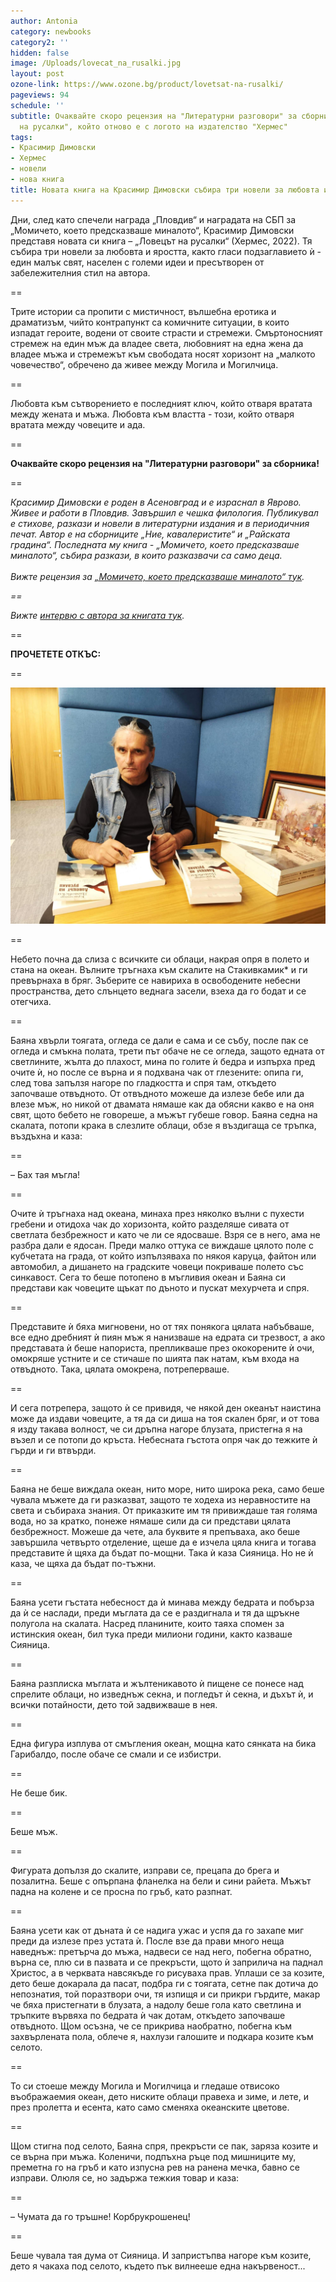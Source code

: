 ```yaml
---
author: Antonia
category: newbooks
category2: ''
hidden: false
image: /Uploads/lovecat_na_rusalki.jpg
layout: post
ozone-link: https://www.ozone.bg/product/lovetsat-na-rusalki/
pageviews: 94
schedule: ''
subtitle: Очаквайте скоро рецензия на "Литературни разговори" за сборника "Ловецът
  на русалки", който отново е с логото на издателство "Хермес"
tags:
- Красимир Димовски
- Хермес
- новели
- нова книга
title: Новата книга на Красимир Димовски събира три новели за любовта и яростта (ОТКЪС)
---
```


Дни, след като спечели награда „Пловдив“ и наградата на СБП за „Момичето, което предсказваше миналото“, Красимир Димовски представя новата си книга – „Ловецът на русалки“ (Хермес, 2022). Тя събира три новели за любовта и яростта, както гласи подзаглавието ѝ - един малък свят, населен с големи идеи и пресътворен от забележителния стил на автора.

\==

Трите истории са пропити с мистичност, вълшебна еротика и драматизъм, чийто контрапункт са комичните ситуации, в които изпадат героите, водени от своите страсти и стремежи. Смъртоносният стремеж на един мъж да владее света, любовният на една жена да владее мъжа и стремежът към свободата носят хоризонт на „малкото човечество“, обречено да живее между Могила и Могилчица. 

\==

Любовта към сътворението е последният ключ, който отваря вратата между жената и мъжа. Любовта към властта - този, който отваря вратата между човеците и ада.

\==

**Очаквайте скоро рецензия на "Литературни разговори" за сборника!**

\==

*Красимир Димовски е роден в Асеновград и е израснал в Яврово. Живее и работи в Пловдив. Завършил е чешка филология. Публикувал е стихове, разкази и новели в литературни издания и в периодичния печат. Автор е на сборниците „Ние, кавалеристите“ и „Райската градина“. Последната му книга - „Момичето, което предсказваше миналото“, събира разкази, в които разказвачи са само деца.* \
\
*Вижте рецензия за [„Момичето, което предсказваше миналото“ тук](https://literaturnirazgovori.com/bookreviews/2021/07/27/10-42-%D0%BC%D1%8A%D0%B4%D1%80%D0%BE%D1%81%D1%82%D1%82%D0%B0-%D0%BD%D0%B0-%D0%B4%D0%B5%D1%82%D1%81%D1%82%D0%B2%D0%BE%D1%82%D0%BE-%D0%B2-%D0%BC%D0%BE%D0%BC%D0%B8%D1%87%D0%B5%D1%82%D0%BE-%D0%BA%D0%BE%D0%B5%D1%82%D0%BE-%D0%BF%D1%80%D0%B5%D0%B4%D1%81%D0%BA%D0%B0%D0%B7%D0%B2%D0%B0%D1%88%D0%B5-%D0%BC%D0%B8%D0%BD%D0%B0%D0%BB%D0%BE%D1%82%D0%BE.html).*

*\==*

*Вижте [интервю с автора за книгата тук](https://literaturnirazgovori.com/interviews/2021/10/28/09-19-%D0%BA%D1%80%D0%B0%D1%81%D0%B8%D0%BC%D0%B8%D1%80-%D0%B4%D0%B8%D0%BC%D0%BE%D0%B2%D1%81%D0%BA%D0%B8-%D1%81%D1%82%D0%B8%D0%BB%D1%8A%D1%82-%D0%B5-%D1%81%D0%BF%D0%B0%D1%81%D0%B5%D0%BD%D0%B8%D0%B5%D1%82%D0%BE-%D0%BD%D0%B0-%D0%BB%D0%B8%D1%82%D0%B5%D1%80%D0%B0%D1%82%D1%83%D1%80%D0%B0%D1%82%D0%B0-%D0%BE%D1%82-%D0%B7%D0%B0%D0%B4%D0%B0%D0%B2%D0%B0%D1%89%D0%B8%D1%8F-%D1%81%D0%B5-%D0%B8%D0%B7%D0%BA%D1%83%D1%81%D1%82%D0%B2%D0%B5%D0%BD-%D0%B8%D0%BD%D1%82%D0%B5%D0%BB%D0%B5%D0%BA%D1%82.html).* 

\==

**ПРОЧЕТЕТЕ ОТКЪС:**

\==

![](/Uploads/received_546382307139818.jpeg)

\==

Небето почна да слиза с всичките си облаци, накрая опря в полето и стана на океан. Вълните тръгнаха към скалите на Стакивкамик* и ги превърнаха в бряг. Зъберите се навириха в освободените небесни пространства, дето слънцето веднага засели, взеха да го бодат и се отегчиха.

\==

Баяна хвърли тоягата, огледа се дали е сама и се събу, после пак се огледа и смъкна полата, трети път обаче не се огледа, защото едната от светлините, жълта до плахост, мина по голите ѝ бедра и изпърха пред очите ѝ, но после се върна и я подхвана чак от глезените: опипа ги, след това запълзя нагоре по гладкостта и спря там, откъдето започваше отвъдното. От отвъдното можеше да излезе бебе или да влезе мъж, но никой от двамата нямаше как да обясни какво е на оня свят, щото бебето не говореше, а мъжът губеше говор. 
Баяна седна на скалата, потопи крака в слезлите облаци, обзе я въздигаща се тръпка, въздъхна и каза:

\==

– Бах тая мъгла!

\==

Очите ѝ тръгнаха над океана, минаха през няколко вълни с пухести гребени и отидоха чак до хоризонта, който разделяше сивата от светлата безбрежност и като че ли се ядосваше. Взря се в него, ама не разбра дали е ядосан. Преди малко оттука се виждаше цялото поле с кубчетата на града, от който изпълзяваха по някоя каруца, файтон или автомобил, а дишането на градските човеци покриваше полето със синкавост. Сега то беше потопено в мъгливия океан и Баяна си представи как човеците щъкат по дъното и пускат мехурчета и спря. 

\==

Представите ѝ бяха мигновени, но от тях понякога цялата набъбваше, все едно дребният ѝ пиян мъж я нанизваше на едрата си трезвост, а ако представата ѝ беше напориста, препликваше през ококорените ѝ очи, омокряше устните и се стичаше по шията пак натам, към входа на отвъдното. Така, цялата омокрена, потреперваше.

\==

И сега потрепера, защото ѝ се привидя, че някой ден океанът наистина може да издави човеците, а тя да си диша на тоя скален бряг, и от това я изду такава волност, че си дръпна нагоре блузата, пристегна я на възел и се потопи до кръста. Небесната гъстота опря чак до тежките ѝ гърди и ги втвърди. 

\==

Баяна не беше виждала океан, нито море, нито широка река, само беше чувала мъжете да ги разказват, защото те ходеха из неравностите на света и събираха знания. От приказките им тя привиждаше тая голяма вода, но за кратко, понеже нямаше сили да си представи цялата безбрежност. Можеше да чете, ала буквите я препъваха, ако беше завършила четвърто отделение, щеше да е изчела цяла книга и тогава представите ѝ щяха да бъдат по-мощни. Така ѝ каза Сияница. Но не ѝ каза, че щяха да бъдат по-тъжни. 

\==

Баяна усети гъстата небесност да ѝ минава между бедрата и побърза да ѝ се наслади, преди мъглата да се е раздигнала и тя да щръкне полугола на скалата. Насред планините, които таяха спомен за истинския океан, бил тука преди милиони години, както казваше Сияница. 

\==

Баяна разплиска мъглата и жълтеникавото ѝ пищене се понесе над спрелите облаци, но изведнъж секна, и погледът ѝ секна, и дъхът ѝ, и всички потайности, дето той задвижваше в нея.

\==

Една фигура изплува от смъгления океан, мощна като сянката на бика Гарибалдо, после обаче се смали и се избистри. 

\==

Не беше бик. 

\==

Беше мъж. 

\==

Фигурата допълзя до скалите, изправи се, прецапа до брега и позалитна. Беше с опърпана фланелка на бели и сини райета. Мъжът падна на колене и се просна по гръб, като разпнат. 

\==

Баяна усети как от дъната ѝ се надига ужас и успя да го захапе миг преди да излезе през устата ѝ. После взе да прави много неща наведнъж: претърча до мъжа, надвеси се над него, побегна обратно, върна се, плю си в пазвата и се прекръсти, щото ѝ заприлича на паднал Христос, а в черквата навсякъде го рисуваха прав. Уплаши се за козите, дето беше докарала да пасат, подбра ги с тоягата, сетне пак дотича до непознатия, той поразтвори очи, тя изпищя и си прикри гърдите, макар че бяха пристегнати в блузата, а надолу беше гола като светлина и тръпките вървяха по бедрата ѝ чак дотам, откъдето започваше отвъдното. Щом осъзна, че се прикрива наобратно, побегна към захвърлената пола, облече я, нахлузи галошите и подкара козите към селото. 

\==

То си стоеше между Могила и Могилчица и гледаше отвисоко въображаемия океан, дето ниските облаци правеха и зиме, и лете, и през пролетта и есента, като само сменяха океанските цветове. 

\==

Щом стигна под селото, Баяна спря, прекръсти се пак, заряза козите и се върна при мъжа. Коленичи, подпъхна ръце под мишниците му, преметна го на гръб и като изпусна рев на ранена мечка, бавно се изправи. Олюля се, но задържа тежкия товар и каза:

\==

– Чумата да го тръшне! Корбрукрошенец!

\==

Беше чувала тая дума от Сияница. И запристъпва нагоре към козите, дето я чакаха под селото, където пък вилнееше една накървеност...